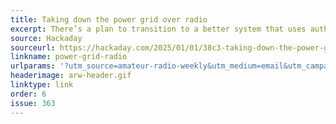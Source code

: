 ```yaml
---
title: Taking down the power grid over radio
excerpt: There’s a plan to transition to a better system that uses authenticated transmissions.
source: Hackaday
sourceurl: https://hackaday.com/2025/01/01/38c3-taking-down-the-power-grid-over-radio/
linkname: power-grid-radio
urlparams: '?utm_source=amateur-radio-weekly&utm_medium=email&utm_campaign=newsletter'
headerimage: arw-header.gif
linktype: link
order: 6
issue: 363
---
```

